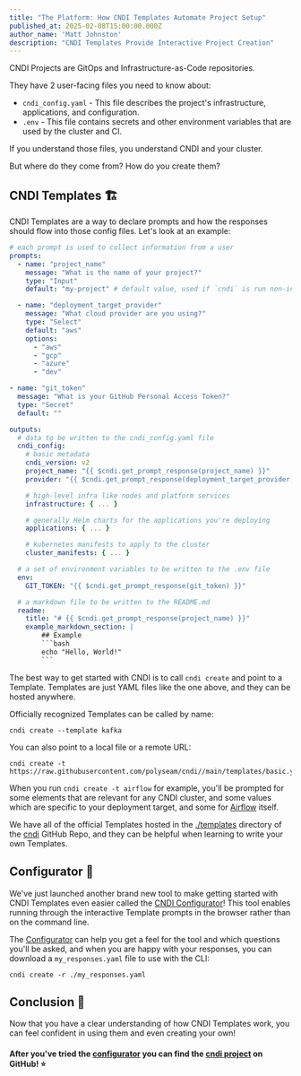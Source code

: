 ```yaml
---
title: "The Platform: How CNDI Templates Automate Project Setup"
published_at: 2025-02-08T15:00:00.000Z
author_name: 'Matt Johnston'
description: "CNDI Templates Provide Interactive Project Creation"
---
```


CNDI Projects are GitOps and Infrastructure-as-Code repositories.

They have 2 user-facing files you need to know about:

- `cndi_config.yaml` - This file describes the project's infrastructure,
  applications, and configuration.
- `.env` - This file contains secrets and other environment variables that are
  used by the cluster and CI.

If you understand those files, you understand CNDI and your cluster.

But where do they come from? How do you create them?

## CNDI Templates 🏗️

CNDI Templates are a way to declare prompts and how the responses should flow
into those config files. Let's look at an example:

````yaml
# each prompt is used to collect information from a user
prompts:
  - name: "project_name"
    message: "What is the name of your project?"
    type: "Input"
    default: "my-project" # default value, used if `cndi` is run non-interactively

  - name: "deployment_target_provider"
    message: "What cloud provider are you using?"
    type: "Select"
    default: "aws"
    options:
      - "aws"
      - "gcp"
      - "azure"
      - "dev"

- name: "git_token"
  message: "What is your GitHub Personal Access Token?"
  type: "Secret"
  default: ""

outputs:
  # data to be written to the cndi_config.yaml file
  cndi_config:
    # basic metadata
    cndi_version: v2
    project_name: "{{ $cndi.get_prompt_response(project_name) }}"
    provider: "{{ $cndi.get_prompt_response(deployment_target_provider) }}"

    # high-level infra like nodes and platform services
    infrastructure: { ... }

    # generally Helm charts for the applications you're deploying
    applications: { ... }

    # kubernetes manifests to apply to the cluster
    cluster_manifests: { ... } 

  # a set of environment variables to be written to the .env file
  env:
    GIT_TOKEN: "{{ $cndi.get_prompt_response(git_token) }}"

  # a markdown file to be written to the README.md
  readme:
    title: "# {{ $cndi.get_prompt_response(project_name) }}"
    example_markdown_section: |
        ## Example
        ```bash
        echo "Hello, World!"
        ```
````

The best way to get started with CNDI is to call `cndi create` and point to a
Template. Templates are just YAML files like the one above, and they can be
hosted anywhere.

Officially recognized Templates can be called by name:

```cndi
cndi create --template kafka
```

You can also point to a local file or a remote URL:

```cndi
cndi create -t https://raw.githubusercontent.com/polyseam/cndi//main/templates/basic.yaml
```

When you run `cndi create -t airflow` for example, you'll be prompted for some
elements that are relevant for any CNDI cluster, and some values which are
specific to your deployment target, and some for [Airflow](/templates/airflow)
itself.

We have all of the official Templates hosted in the
[./templates](https://github.com/polyseam/cndi/tree/main/templates) directory of
the [cndi](https://github.com/polyseam/cndi) GitHub Repo, and they can be
helpful when learning to write your own Templates.

## Configurator 🤖

We've just launched another brand new tool to make getting started with CNDI
Templates even easier called the
[CNDI Configurator](https://cndi.dev/configurator)! This tool enables running
through the interactive Template prompts in the browser rather than on the
command line.

The [Configurator](https://cndi.dev/configurator) can help you get a feel for
the tool and which questions you'll be asked, and when you are happy with your
responses, you can download a `my_responses.yaml` file to use with the CLI:

```cndi
cndi create -r ./my_responses.yaml
```

## Conclusion 🎯

Now that you have a clear understanding of how CNDI Templates work, you can feel
confident in using them and even creating your own!

#### After you've tried the [configurator](/configurator) you can find the [cndi project](https://cndi.run/gh?utm_content=blog_cndi-templates&utm_campaign=cndi-templates_blog&utm_source=https://cndi.dev/cndi-templates&utm_medium=blog&utm_id=8113) on GitHub! ⭐️
